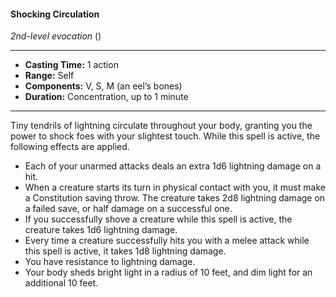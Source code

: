#### Shocking Circulation
*2nd-level evocation* ()
___
- **Casting Time:** 1 action
- **Range:** Self
- **Components:** V, S, M (an eel’s bones)
- **Duration:** Concentration, up to 1 minute
---
Tiny tendrils of lightning circulate throughout your body, granting you the power to shock foes with your slightest touch. While this spell is active, the following effects are applied.
* Each of your unarmed attacks deals an extra 1d6 lightning damage on a hit.
* When a creature starts its turn in physical contact with you, it must make a Constitution saving throw. The creature takes 2d8 lightning damage on a failed save, or half damage on a successful one.
* If you successfully shove a creature while this spell is active, the creature takes 1d6 lightning damage.
* Every time a creature successfully hits you with a melee attack while this spell is active, it takes 1d8 lightning damage.
* You have resistance to lightning damage.
* Your body sheds bright light in a radius of 10 feet, and dim light for an additional 10 feet.
